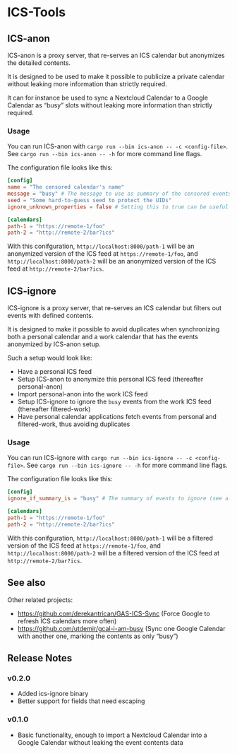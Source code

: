 # ICS-Tools

## ICS-anon

ICS-anon is a proxy server, that re-serves an ICS calendar but anonymizes the detailed contents.

It is designed to be used to make it possible to publicize a private calendar without leaking more information than strictly required.

It can for instance be used to sync a Nextcloud Calendar to a Google Calendar as “busy” slots without leaking more information than strictly required.

### Usage

You can run ICS-anon with `cargo run --bin ics-anon -- -c <config-file>`. See `cargo run --bin ics-anon -- -h` for more command line flags.

The configuration file looks like this:
```toml
[config]
name = "The censored calendar's name"
message = "busy" # The message to use as summary of the censored events
seed = "Some hard-to-guess seed to protect the UIDs"
ignore_unknown_properties = false # Setting this to true can be useful when using a not-yet-supported ICS feed

[calendars]
path-1 = "https://remote-1/foo"
path-2 = "http://remote-2/bar?ics"
```

With this conifguration, `http://localhost:8000/path-1` will be an anonymized version of the ICS feed at `https://remote-1/foo`, and `http://localhost:8000/path-2` will be an anonymized version of the ICS feed at `http://remote-2/bar?ics`.

## ICS-ignore

ICS-ignore is a proxy server, that re-serves an ICS calendar but filters out events with defined contents.

It is designed to make it possible to avoid duplicates when synchronizing both a personal calendar and a work calendar that has the events anonymized by ICS-anon setup.

Such a setup would look like:
- Have a personal ICS feed
- Setup ICS-anon to anonymize this personal ICS feed (thereafter personal-anon)
- Import personal-anon into the work ICS feed
- Setup ICS-ignore to ignore the `busy` events from the work ICS feed (thereafter filtered-work)
- Have personal calendar applications fetch events from personal and filtered-work, thus avoiding duplicates

### Usage

You can run ICS-ignore with `cargo run --bin ics-ignore -- -c <config-file>`. See `cargo run --bin ics-ignore -- -h` for more command line flags.

The configuration file looks like this:
```toml
[config]
ignore_if_summary_is = "busy" # The summary of events to ignore (see also ics-anon's config.message)

[calendars]
path-1 = "https://remote-1/foo"
path-2 = "http://remote-2/bar?ics"
```

With this conifguration, `http://localhost:8000/path-1` will be a filtered version of the ICS feed at `https://remote-1/foo`, and `http://localhost:8000/path-2` will be a filtered version of the ICS feed at `http://remote-2/bar?ics`.

## See also

Other related projects:
- https://github.com/derekantrican/GAS-ICS-Sync (Force Google to refresh ICS calendars more often)
- https://github.com/utdemir/gcal-i-am-busy (Sync one Google Calendar with another one, marking the contents as only “busy”)

## Release Notes

### v0.2.0

- Added ics-ignore binary
- Better support for fields that need escaping

### v0.1.0

- Basic functionality, enough to import a Nextcloud Calendar into a Google Calendar without leaking the event contents data
